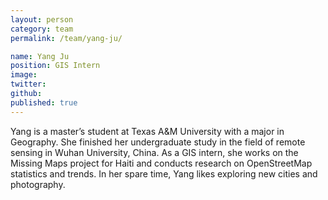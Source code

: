 ```yaml
---
layout: person
category: team
permalink: /team/yang-ju/

name: Yang Ju
position: GIS Intern
image:
twitter:
github:
published: true
---
```


Yang is a master’s student at Texas A&M University with a major in Geography. She finished her undergraduate study in the field of remote sensing in Wuhan University, China. As a GIS intern, she works on the Missing Maps project for Haiti and conducts research on OpenStreetMap statistics and trends. In her spare time, Yang likes exploring new cities and photography.
